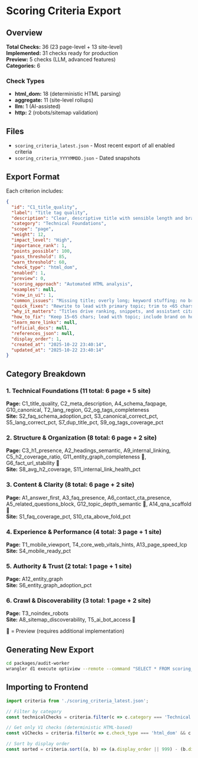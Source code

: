 # Scoring Criteria Export

## Overview

**Total Checks:** 36 (23 page-level + 13 site-level)  
**Implemented:** 31 checks ready for production  
**Preview:** 5 checks (LLM, advanced features)  
**Categories:** 6

### Check Types
- **html_dom:** 18 (deterministic HTML parsing)
- **aggregate:** 11 (site-level rollups)
- **llm:** 1 (AI-assisted)
- **http:** 2 (robots/sitemap validation)

## Files

- `scoring_criteria_latest.json` - Most recent export of all enabled criteria
- `scoring_criteria_YYYYMMDD.json` - Dated snapshots

## Export Format

Each criterion includes:

```json
{
  "id": "C1_title_quality",
  "label": "Title tag quality",
  "description": "Clear, descriptive title with sensible length and brand signal.",
  "category": "Technical Foundations",
  "scope": "page",
  "weight": 12,
  "impact_level": "High",
  "importance_rank": 1,
  "points_possible": 100,
  "pass_threshold": 85,
  "warn_threshold": 60,
  "check_type": "html_dom",
  "enabled": 1,
  "preview": 0,
  "scoring_approach": "Automated HTML analysis",
  "examples": null,
  "view_in_ui": 1,
  "common_issues": "Missing title; overly long; keyword stuffing; no brand on home.",
  "quick_fixes": "Rewrite to lead with primary topic; trim to <65 chars.",
  "why_it_matters": "Titles drive ranking, snippets, and assistant citations.",
  "how_to_fix": "Keep 15–65 chars; lead with topic; include brand on homepage.",
  "learn_more_links": null,
  "official_docs": null,
  "references_json": null,
  "display_order": 1,
  "created_at": "2025-10-22 23:40:14",
  "updated_at": "2025-10-22 23:40:14"
}
```

## Category Breakdown

### 1. Technical Foundations (11 total: 6 page + 5 site)
**Page:** C1_title_quality, C2_meta_description, A4_schema_faqpage, G10_canonical, T2_lang_region, G2_og_tags_completeness  
**Site:** S2_faq_schema_adoption_pct, S3_canonical_correct_pct, S5_lang_correct_pct, S7_dup_title_pct, S9_og_tags_coverage_pct

### 2. Structure & Organization (8 total: 6 page + 2 site)
**Page:** C3_h1_presence, A2_headings_semantic, A9_internal_linking, C5_h2_coverage_ratio, G11_entity_graph_completeness 🔄, G6_fact_url_stability 🔄  
**Site:** S8_avg_h2_coverage, S11_internal_link_health_pct

### 3. Content & Clarity (8 total: 6 page + 2 site)
**Page:** A1_answer_first, A3_faq_presence, A6_contact_cta_presence, A5_related_questions_block, G12_topic_depth_semantic 🔄, A14_qna_scaffold 🔄  
**Site:** S1_faq_coverage_pct, S10_cta_above_fold_pct

### 4. Experience & Performance (4 total: 3 page + 1 site)
**Page:** T1_mobile_viewport, T4_core_web_vitals_hints, A13_page_speed_lcp  
**Site:** S4_mobile_ready_pct

### 5. Authority & Trust (2 total: 1 page + 1 site)
**Page:** A12_entity_graph  
**Site:** S6_entity_graph_adoption_pct

### 6. Crawl & Discoverability (3 total: 1 page + 2 site)
**Page:** T3_noindex_robots  
**Site:** A8_sitemap_discoverability, T5_ai_bot_access 🔄

🔄 = Preview (requires additional implementation)

## Generating New Export

```bash
cd packages/audit-worker
wrangler d1 execute optiview --remote --command "SELECT * FROM scoring_criteria WHERE enabled = 1 ORDER BY category, display_order NULLS LAST, id" --json | jq '.[0].results' > exports/scoring_criteria_latest.json
```

## Importing to Frontend

```typescript
import criteria from './scoring_criteria_latest.json';

// Filter by category
const technicalChecks = criteria.filter(c => c.category === 'Technical Foundations');

// Get only V1 checks (deterministic HTML-based)
const v1Checks = criteria.filter(c => c.check_type === 'html_dom' && c.id.includes('_'));

// Sort by display order
const sorted = criteria.sort((a, b) => (a.display_order || 999) - (b.display_order || 999));
```


